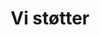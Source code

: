 ---
title: 'Vi støtter'
showInNav: true
navOrder: '3'
sections:
    -
        template: fullHeightBanner
        text: '# Vi støtter'
        backgroundImage: 01915ac5bd0f5f4e0a8831b4703ca51cc229c517
        button:
            target: _self
            text: null
    -
        template: richTextSection
        text: "## Night Light Café\n Lorem ipsum dolor sit amet, consectetur adipiscing elit. In accumsan sed quam nec feugiat. Maecenas feugiat varius massa, ac gravida ligula tincidunt faucibus. Aliquam pulvinar quis purus ac viverra. Pellentesque pulvinar congue augue, nec vestibulum lacus. Proin ac dignissim lectus. Suspendisse felis est, ultrices nec orci sed, placerat consectetur nibh. Mauris elementum, lorem at interdum ornare, massa odio dapibus nibh, at sagittis lorem enim ut risus. Ut sit amet augue quis urna placerat fermentum vitae non elit. Donec in tincidunt metus. Quisque id cursus lacus. Donec sodales nulla in sapien dictum placerat. \n\n[Læs mere](http://www.vesterbrobykirke.dk/default.asp?nyhedsID=211)"
    -
        template: supportedOrganisations
        organisations:
            -
                title: null
                amount: null
                period: null
                comment: null
                image: 43c19ae5c965bd1a3bbee20f3740f6fecd68cf34
            -
                title: null
                amount: null
                period: null
                comment: null
                image: 43c19ae5c965bd1a3bbee20f3740f6fecd68cf34
            -
                title: null
                amount: null
                period: null
                comment: null
                image: 43c19ae5c965bd1a3bbee20f3740f6fecd68cf34
            -
                title: null
                amount: null
                period: null
                comment: null
                image: 43c19ae5c965bd1a3bbee20f3740f6fecd68cf34
description: null
meta:
    id: 567d4e622341243144e3f58fc8b675a711a9ad17
    parentId: ""
    language: da
permalink: /da/vi-stoetter/
layout: sectionPage
---